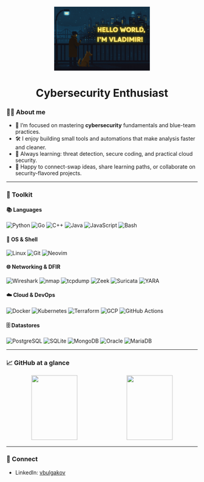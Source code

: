 <p align="center">
  <img src="./bg.png" alt="Hello World, I am Vladimir" width="50%">
</p>

<h1 align="center">Cybersecurity Enthusiast</h1>

### 🧑‍💻 About me

- 🔐 I’m focused on mastering **cybersecurity** fundamentals and blue-team practices.
- 🛠️ I enjoy building small tools and automations that make analysis faster and cleaner.
- 🧠 Always learning: threat detection, secure coding, and practical cloud security.
- 💬 Happy to connect-swap ideas, share learning paths, or collaborate on security-flavored projects.
  
---

### 🧰 Toolkit

#### 📚 Languages
<p>
  <img alt="Python" src="https://img.shields.io/badge/Python-3776AB?logo=python&logoColor=white" />
  <img alt="Go" src="https://img.shields.io/badge/Go-00ADD8?logo=go&logoColor=white" />
  <img alt="C++" src="https://img.shields.io/badge/C%2B%2B-00599C?logo=c%2B%2B&logoColor=white" />
  <img alt="Java" src="https://img.shields.io/badge/Java-007396?logo=openjdk&logoColor=white" />
  <img alt="JavaScript" src="https://img.shields.io/badge/JavaScript-F7DF1E?logo=javascript&logoColor=black" />
  <img alt="Bash" src="https://img.shields.io/badge/Bash-4EAA25?logo=gnubash&logoColor=white" />
</p>

#### 🐧 OS & Shell
<p>
  <img alt="Linux" src="https://img.shields.io/badge/Linux-FCC624?logo=linux&logoColor=black" />
  <img alt="Git" src="https://img.shields.io/badge/Git-F05032?logo=git&logoColor=white" />
  <img alt="Neovim" src="https://img.shields.io/badge/Neovim-57A143?logo=neovim&logoColor=white" />
</p>

#### 🌐 Networking & DFIR
<p>
  <img alt="Wireshark" src="https://img.shields.io/badge/Wireshark-1679A7?logo=wireshark&logoColor=white" />
  <img alt="nmap" src="https://img.shields.io/badge/nmap-00457C?logo=curl&logoColor=white" />
  <img alt="tcpdump" src="https://img.shields.io/badge/tcpdump-333333" />
  <img alt="Zeek" src="https://img.shields.io/badge/Zeek-222222" />
  <img alt="Suricata" src="https://img.shields.io/badge/Suricata-CC3A21" />
  <img alt="YARA" src="https://img.shields.io/badge/YARA-0A84FF" />
</p>

#### ☁️ Cloud & DevOps
<p>
  <img alt="Docker" src="https://img.shields.io/badge/Docker-2496ED?logo=docker&logoColor=white" />
  <img alt="Kubernetes" src="https://img.shields.io/badge/Kubernetes-326CE5?logo=kubernetes&logoColor=white" />
  <img alt="Terraform" src="https://img.shields.io/badge/Terraform-7B42BC?logo=terraform&logoColor=white" />
  <img alt="GCP" src="https://img.shields.io/badge/Google%20Cloud-4285F4?logo=googlecloud&logoColor=white" />
  <img alt="GitHub Actions" src="https://img.shields.io/badge/GitHub%20Actions-2088FF?logo=githubactions&logoColor=white" />
</p>

#### 🗄️ Datastores
<p>
  <img alt="PostgreSQL" src="https://img.shields.io/badge/PostgreSQL-4169E1?logo=postgresql&logoColor=white" />
  <img alt="SQLite" src="https://img.shields.io/badge/SQLite-003B57?logo=sqlite&logoColor=white" />
  <img alt="MongoDB" src="https://img.shields.io/badge/MongoDB-47A248?logo=mongodb&logoColor=white" />
  <img alt="Oracle" src="https://img.shields.io/badge/Oracle-F80000?logo=oracle&logoColor=white" />
  <img alt="MariaDB" src="https://img.shields.io/badge/MariaDB-003545?logo=mariadb&logoColor=white" />
</p>

---

### 📈 GitHub at a glance

<p align="center">
  <img width="49%" height="170" src="https://github-readme-stats.vercel.app/api?username=bu19akov&show_icons=true&count_private=true&hide_title=true&hide_border=true&bg_color=000000&title_color=39FF14&text_color=C9FDD7&icon_color=39FF14&ring_color=39FF14" />
  <img width="49%" height="170" src="https://github-readme-stats.vercel.app/api/top-langs/?username=bu19akov&layout=compact&hide_title=true&hide_border=true&bg_color=000000&title_color=39FF14&text_color=C9FDD7" />
</p>

---

### 🔗 Connect

* LinkedIn: <a href="https://www.linkedin.com/in/vbulgakov/">vbulgakov</a>
